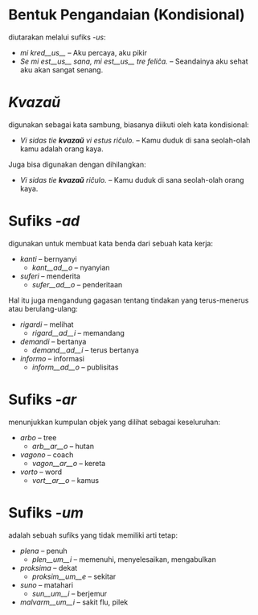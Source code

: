 # Bentuk Pengandaian (Kondisional)

diutarakan melalui sufiks *-us*:

- *mi kred__us__* – Aku percaya, aku pikir
- *Se mi est__us__ sana, mi est__us__ tre feliĉa.* – Seandainya aku sehat aku akan sangat senang.

# *Kvazaŭ*

digunakan sebagai kata sambung, biasanya diikuti oleh kata kondisional:

- *Vi sidas tie __kvazaŭ__ vi estus riĉulo.* – Kamu duduk di sana seolah-olah kamu adalah orang kaya.

Juga bisa digunakan dengan dihilangkan:

- *Vi sidas tie __kvazaŭ__ riĉulo.* – Kamu duduk di sana seolah-olah orang kaya.
 
# Sufiks *-ad*

digunakan untuk membuat kata benda dari sebuah kata kerja:

- *kanti* – bernyanyi
  - *kant__ad__o* – nyanyian
- *suferi* – menderita
	- *sufer__ad__o* – penderitaan

Hal itu juga mengandung gagasan tentang tindakan yang terus-menerus atau berulang-ulang:

- *rigardi* – melihat
  - *rigard__ad__i* – memandang
- *demandi* – bertanya
	- *demand__ad__i* – terus bertanya
- *informo* – informasi
	- *inform__ad__o* – publisitas


# Sufiks *-ar*

menunjukkan kumpulan objek yang dilihat sebagai keseluruhan:

- *arbo* – tree
	- *arb__ar__o* – hutan
- *vagono* – coach
	- *vagon__ar__o* – kereta
- *vorto* – word
	- *vort__ar__o* – kamus
 

# Sufiks *-um*

adalah sebuah sufiks yang tidak memiliki arti tetap: 

- *plena* – penuh
  -  *plen__um__i* – memenuhi, menyelesaikan, mengabulkan
- *proksima* – dekat
  -  *proksim__um__e* – sekitar
- *suno* – matahari
	- *sun__um__i* – berjemur
- *malvarm__um__i* – sakit flu, pilek
 
